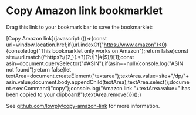 
# Copy Amazon link bookmarklet

Drag this link to your bookmark bar to save the bookmarklet:

[Copy Amazon link](javascript:(()=>{const url=window.location.href;if(url.indexOf("https://www.amazon")<0){console.log("This bookmarklet only works on Amazon");return false}const site=url.match(/^https?:\/{2,}(.*?)(?:\/|\?|#|$)/)[1];const asin=document.querySelector("#ASIN");if(asin==null){console.log("ASIN not found");return false}let textArea=document.createElement("textarea");textArea.value=site+"/dp/"+asin.value;document.body.appendChild(textArea);textArea.select();document.execCommand("copy");console.log("Amazon link "+textArea.value+" has been copied to your clipboard!");textArea.remove()})();)

See [github.com/lowply/copy-amazon-link](https://github.com/lowply/copy-amazon-link) for more information.
    